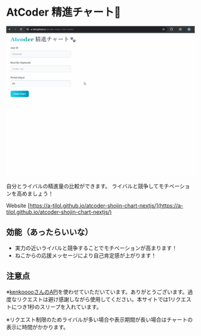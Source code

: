 # AtCoder 精進チャート🐾

![site image](./image/preview.gif)

自分とライバルの精進量の比較ができます。 ライバルと競争してモチベーションを高めましょう！

Website [https://a-tilol.github.io/atcoder-shojin-chart-nextjs/](https://a-tilol.github.io/atcoder-shojin-chart-nextjs/)

## 効能（あったらいいな）

- 実力の近いライバルと競争することでモチベーションが高まります！
- ねこからの応援メッセージにより自己肯定感が上がります！

## 注意点

※[kenkooooさんのAPI](https://github.com/kenkoooo/AtCoderProblems/blob/master/doc/api.md)を使わせていただいています。ありがとうございます。過度なリクエストは避け感謝しながら使用してください。本サイトでは1リクエストにつき1秒のスリープを入れています。

※リクエスト制限のためライバルが多い場合や表示期間が長い場合はチャートの表示に時間がかかります。
